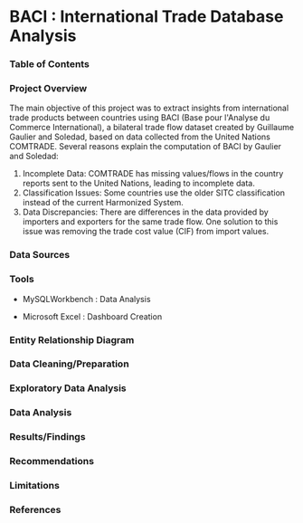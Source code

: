 # BACI : International Trade Database Analysis

### Table of Contents

### Project Overview
The main objective of this project was to extract insights from international trade products between countries using BACI (Base pour l'Analyse du Commerce International), a bilateral trade flow dataset created by Guillaume Gaulier and Soledad, based on data collected from the United Nations COMTRADE. Several reasons explain the computation of BACI by Gaulier and Soledad:

1. Incomplete Data: COMTRADE has missing values/flows in the country reports sent to the United Nations,       leading to incomplete data.
2. Classification Issues: Some countries use the older SITC classification instead of the current Harmonized   System.
3. Data Discrepancies: There are differences in the data provided by importers and exporters for the same trade flow. One solution to this issue was removing the trade cost value (CIF) from import values.


### Data Sources


### Tools
- MySQLWorkbench : Data Analysis

- Microsoft Excel : Dashboard Creation

### Entity Relationship Diagram

### Data Cleaning/Preparation

### Exploratory Data Analysis

### Data Analysis

### Results/Findings

### Recommendations

### Limitations

### References
